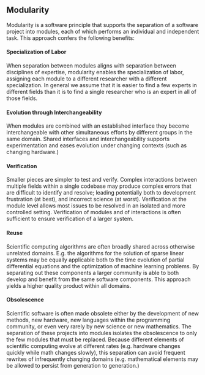 
Modularity
----------

Modularity is a software principle that supports the separation of a software project into modules, each of which performs an individual and independent task.  This approach confers the following benefits:


#### Specialization of Labor 

When separation between modules aligns with separation between disciplines of expertise, modularity enables the specialization of labor, assigning each module to a different researcher with a different specialization.  In general we assume that it is easier to find a few experts in different fields than it is to find a single researcher who is an expert in all of those fields.

#### Evolution through Interchangeability

When modules are combined with an established interface they become interchangeable with other simultaneous efforts by different groups in the same domain.  Shared interfaces and interchangeability supports experimentation and eases evolution under changing contexts (such as changing hardware.)

#### Verification

Smaller pieces are simpler to test and verify.  Complex interactions between multiple fields within a single codebase may produce complex errors that are difficult to identify and resolve; leading potentially both to development frustration (at best), and incorrect science (at worst).  Verification at the module level allows most issues to be resolved in an isolated and more controlled setting.  Verification of modules and of interactions is often sufficient to ensure verification of a larger system.

#### Reuse

Scientific computing algorithms are often broadly shared across otherwise unrelated domains.  E.g. the algorithms for the solution of sparse linear systems may be equally applicable both to the time evolution of partial differential equations and the optimization of machine learning problems.  By separating out these components a larger community is able to both develop and benefit from the same software components.  This approach yields a higher quality product within all domains.

#### Obsolescence

Scientific software is often made obsolete either by the development of new methods, new hardware, new languages within the programming community, or even very rarely by new science or new mathematics.  The separation of these projects into modules isolates the obsolescence to only the few modules that must be replaced.  Because different elements of scientific computing evolve at different rates (e.g. hardware changes quickly while math changes slowly), this separation can avoid frequent rewrites of infrequently changing domains (e.g. mathematical elements may be allowed to persist from generation to generation.)
